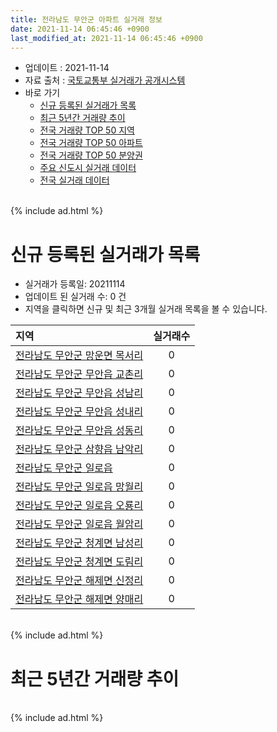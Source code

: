 ```yaml
---
title: 전라남도 무안군 아파트 실거래 정보
date: 2021-11-14 06:45:46 +0900
last_modified_at: 2021-11-14 06:45:46 +0900
---
```


* 업데이트 : 2021-11-14
* 자료 출처 : [국토교통부 실거래가 공개시스템](http://rt.molit.go.kr)
* 바로 가기
    * [신규 등록된 실거래가 목록](#신규-등록된-실거래가-목록)
    * [최근 5년간 거래량 추이](#최근-5년간-거래량-추이)
    * [전국 거래량 TOP 50 지역](https://inasie.github.io/apt-trade-info/최근-3개월-전국에서-가장-거래가-많이-발생한-지역)
    * [전국 거래량 TOP 50 아파트](https://inasie.github.io/apt-trade-info/최근-3개월-전국에서-가장-거래가-많이-발생한-아파트)
    * [전국 거래량 TOP 50 분양권](https://inasie.github.io/apt-trade-info/최근-3개월-전국에서-가장-거래가-많이-발생한-분양권)
    * [주요 신도시 실거래 데이터](https://inasie.github.io/apt-trade-info/주요-신도시)
    * [전국 실거래 데이터](https://inasie.github.io/apt-trade-info/전국)

<br>
{% include ad.html %}
<br>

# 신규 등록된 실거래가 목록
* 실거래가 등록일: 20211114
* 업데이트 된 실거래 수: 0 건
* 지역을 클릭하면 신규 및 최근 3개월 실거래 목록을 볼 수 있습니다.


|지역|실거래수|
|:---|:---:|
|[전라남도 무안군 망운면 목서리](https://inasie.github.io/apt-trade-info/전라남도-무안군-망운면-목서리)|0|
|[전라남도 무안군 무안읍 교촌리](https://inasie.github.io/apt-trade-info/전라남도-무안군-무안읍-교촌리)|0|
|[전라남도 무안군 무안읍 성남리](https://inasie.github.io/apt-trade-info/전라남도-무안군-무안읍-성남리)|0|
|[전라남도 무안군 무안읍 성내리](https://inasie.github.io/apt-trade-info/전라남도-무안군-무안읍-성내리)|0|
|[전라남도 무안군 무안읍 성동리](https://inasie.github.io/apt-trade-info/전라남도-무안군-무안읍-성동리)|0|
|[전라남도 무안군 삼향읍 남악리](https://inasie.github.io/apt-trade-info/전라남도-무안군-삼향읍-남악리)|0|
|[전라남도 무안군 일로읍](https://inasie.github.io/apt-trade-info/전라남도-무안군-일로읍)|0|
|[전라남도 무안군 일로읍 망월리](https://inasie.github.io/apt-trade-info/전라남도-무안군-일로읍-망월리)|0|
|[전라남도 무안군 일로읍 오룡리](https://inasie.github.io/apt-trade-info/전라남도-무안군-일로읍-오룡리)|0|
|[전라남도 무안군 일로읍 월암리](https://inasie.github.io/apt-trade-info/전라남도-무안군-일로읍-월암리)|0|
|[전라남도 무안군 청계면 남성리](https://inasie.github.io/apt-trade-info/전라남도-무안군-청계면-남성리)|0|
|[전라남도 무안군 청계면 도림리](https://inasie.github.io/apt-trade-info/전라남도-무안군-청계면-도림리)|0|
|[전라남도 무안군 해제면 신정리](https://inasie.github.io/apt-trade-info/전라남도-무안군-해제면-신정리)|0|
|[전라남도 무안군 해제면 양매리](https://inasie.github.io/apt-trade-info/전라남도-무안군-해제면-양매리)|0|


<br>
{% include ad.html %}
<br>

# 최근 5년간 거래량 추이


<div style="width:100%;">
    <canvas id="deal_progress" height="200"></canvas>
</div>

<script>
new Chart(document.getElementById("deal_progress"), {
    type: 'line',
    data: {
        labels: ['201611','201612','201701','201702','201703','201704','201705','201706','201707','201708','201709','201710','201711','201712','201801','201802','201803','201804','201805','201806','201807','201808','201809','201810','201811','201812','201901','201902','201903','201904','201905','201906','201907','201908','201909','201910','201911','201912','202001','202002','202003','202004','202005','202006','202007','202008','202009','202010','202011','202012','202101','202102','202103','202104','202105','202106','202107','202108','202109','202110','202111'],
        datasets: [{
            label: '매매',
            pointRadius: 1,
            data: [76, 60, 45, 69, 58, 33, 56, 59, 65, 45, 58, 42, 55, 54, 41, 35, 49, 43, 34, 37, 29, 33, 40, 50, 69, 34, 187, 93, 65, 44, 35, 56, 41, 37, 56, 70, 82, 59, 82, 151, 147, 115, 201, 306, 209, 263, 154, 136, 131, 256, 105, 99, 143, 204, 238, 162, 133, 134, 159, 166, 20],
            borderColor: "rgba(255, 201, 14, 1)",
            backgroundColor: "rgba(255, 201, 14, 0.5)",
            fill: false,
            lineTension: 0
        },{
            label: '전월세',
            pointRadius: 1,
            data: [31, 37, 40, 45, 54, 25, 37, 52, 81, 54, 81, 45, 83, 42, 53, 52, 45, 28, 45, 48, 42, 29, 38, 44, 40, 172, 61, 51, 47, 31, 79, 266, 42, 37, 60, 65, 53, 54, 56, 41, 44, 42, 34, 45, 56, 60, 52, 60, 61, 126, 99, 116, 81, 157, 175, 286, 111, 101, 99, 85, 17],
            borderColor: "rgba(0, 141, 185, 1)",
            backgroundColor: "rgba(0, 141, 185, 0.5)",
            fill: false,
            lineTension: 0
        }
        ]
    },
    options: {
        responsive: true,
        title: {
            display: false
        },
        tooltips: {
            mode: 'index',
            intersect: false
        },
        hover: {
            mode: 'nearest',
            intersect: true
        },
        scales: {
            xAxes: [{
                display: true,
                scaleLabel: {
                    display: true,
                    labelString: '년/월'
                }
            }],
            yAxes: [{
                display: true,
                ticks: {
                    suggestedMin: 0,
                },
                scaleLabel: {
                    display: true,
                    labelString: '실거래 수'
                }
            }]
        }
    }
});

</script>


<br>
{% include ad.html %}
<br>

